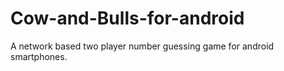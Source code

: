# Cow-and-Bulls-for-android
A network based two player number guessing game for android smartphones.
